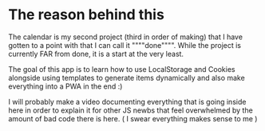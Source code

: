 # The reason behind this

The calendar is my second project (third in order of making) that I have gotten to a point with that I can call it """"done"""". While the project is currently FAR from done, it is a start at the very least.

The goal of this app is to learn how to use LocalStorage and Cookies alongside using templates to generate items dynamically and also make everything into a PWA in the end :)

I will probably make a video documenting everything that is going inside here in order to explain it for other JS newbs that feel overwhelmed by the amount of bad code there is here. ( I swear everything makes sense to me )
